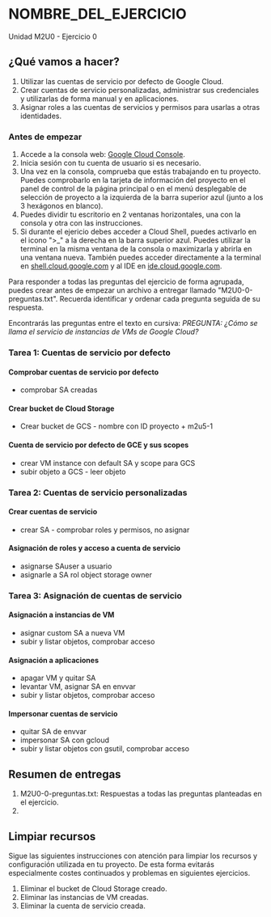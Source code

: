 # NOMBRE_DEL_EJERCICIO
Unidad M2U0 - Ejercicio 0

## ¿Qué vamos a hacer?
1. Utilizar las cuentas de servicio por defecto de Google Cloud.
1. Crear cuentas de servicio personalizadas, administrar sus credenciales y utilizarlas de forma manual y en aplicaciones.
1. Asignar roles a las cuentas de servicios y permisos para usarlas a otras identidades.

### Antes de empezar
1. Accede a la consola web: [Google Cloud Console](https://console.cloud.google.com).
1. Inicia sesión con tu cuenta de usuario si es necesario.
1. Una vez en la consola, comprueba que estás trabajando en tu proyecto. Puedes comprobarlo en la tarjeta de información del proyecto en el panel de control de la página principal o en el menú desplegable de selección de proyecto a la izquierda de la barra superior azul (junto a los 3 hexágonos en blanco).
1. Puedes dividir tu escritorio en 2 ventanas horizontales, una con la consola y otra con las instrucciones.
1. Si durante el ejericio debes acceder a Cloud Shell, puedes activarlo en el icono ">_" a la derecha en la barra superior azul. Puedes utilizar la terminal en la misma ventana de la consola o maximizarla y abrirla en una ventana nueva. También puedes acceder directamente a la terminal en [shell.cloud.google.com](https://shell.cloud.google.com) y al IDE en [ide.cloud.google.com](https://ide.cloud.google.com/).

Para responder a todas las preguntas del ejercicio de forma agrupada, puedes crear antes de empezar un archivo a entregar llamado "M2U0-0-preguntas.txt". Recuerda identificar y ordenar cada pregunta seguida de su respuesta.

Encontrarás las preguntas entre el texto en cursiva: *PREGUNTA: ¿Cómo se llama el servicio de instancias de VMs de Google Cloud?*

### Tarea 1: Cuentas de servicio por defecto

#### Comprobar cuentas de servicio por defecto
- comprobar SA creadas

#### Crear bucket de Cloud Storage
- Crear bucket de GCS - nombre con ID proyecto + m2u5-1

#### Cuenta de servicio por defecto de GCE y sus scopes
- crear VM instance con default SA y scope para GCS
- subir objeto a GCS - leer objeto

### Tarea 2: Cuentas de servicio personalizadas

#### Crear cuentas de servicio
- crear SA - comprobar roles y permisos, no asignar

#### Asignación de roles y acceso a cuenta de servicio
- asignarse SAuser a usuario
- asignarle a SA rol object storage owner

### Tarea 3: Asignación de cuentas de servicio

#### Asignación a instancias de VM
- asignar custom SA a nueva VM
- subir y listar objetos, comprobar acceso

#### Asignación a aplicaciones
- apagar VM y quitar SA
- levantar VM, asignar SA en envvar
- subir y listar objetos, comprobar acceso

#### Impersonar cuentas de servicio
- quitar SA de envvar
- impersonar SA con gcloud
- subir y listar objetos con gsutil, comprobar acceso

## Resumen de entregas
1. M2U0-0-preguntas.txt: Respuestas a todas las preguntas planteadas en el ejercicio.
1. [nombre de archivo]: descripción

## Limpiar recursos
Sigue las siguientes instrucciones con atención para limpiar los recursos y configuración utilizada en tu proyecto. De esta forma evitarás especialmente costes continuados y problemas en siguientes ejercicios.

1. Eliminar el bucket de Cloud Storage creado.
1. Eliminar las instancias de VM creadas.
1. Eliminar la cuenta de servicio creada.
